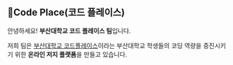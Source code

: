 ## 🌱Code Place(코드 플레이스)

안녕하세요! **부산대학교 코드 플레이스 팀**입니다.

저희 팀은 [부산대학교 코드플레이스](https://csep.pusan.ac.kr)이라는 부산대학교 학생들의 코딩 역량을 증진시키기 위한 **온라인 저지 플랫폼**을 만들고 있습니다.






